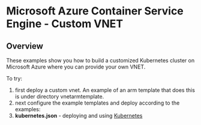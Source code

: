 # Microsoft Azure Container Service Engine - Custom VNET

## Overview

These examples show you how to build a customized Kubernetes cluster on Microsoft Azure where you can provide your own VNET.

To try:

1. first deploy a custom vnet.  An example of an arm template that does this is under directory vnetarmtemplate.
2. next configure the example templates and deploy according to the examples:
 1. **kubernetes.json** - deploying and using [Kubernetes](../../docs/kubernetes/features.md#feat-custom-vnet)
